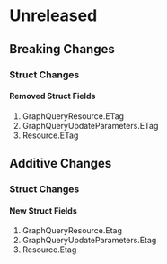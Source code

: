 # Unreleased

## Breaking Changes

### Struct Changes

#### Removed Struct Fields

1. GraphQueryResource.ETag
1. GraphQueryUpdateParameters.ETag
1. Resource.ETag

## Additive Changes

### Struct Changes

#### New Struct Fields

1. GraphQueryResource.Etag
1. GraphQueryUpdateParameters.Etag
1. Resource.Etag
